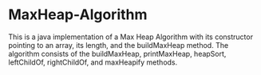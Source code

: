 # MaxHeap-Algorithm
This is a java implementation of a Max Heap Algorithm with its constructor pointing to an array, its length, and the buildMaxHeap method. 
The algorithm consists of the buildMaxHeap, printMaxHeap, heapSort, leftChildOf, rightChildOf, and maxHeapify methods. 
